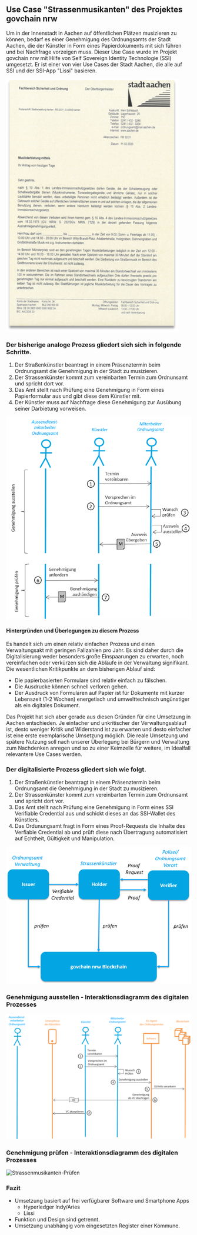 ## Use Case "Strassenmusikanten" des Projektes govchain nrw

Um in der Innenstadt in Aachen auf öffentlichen Plätzen musizieren zu können, bedarf es einer Genehmigung des Ordnungsamts der Stadt Aachen, die der Künstler in Form eines Papierdokuments mit sich führen und bei Nachfrage vorzeigen muss. Dieser Use Case wurde im Projekt govchain nrw mit Hilfe von Self Sovereign Identity Technologie (SSI) umgesetzt. Er ist einer von vier Use Cases der Stadt Aachen, die alle auf SSI und der SSI-App "Lissi" basieren.  

![Strassenmusikanten-Formular](Images/Strassenmusikanten-Formular-01.png "Formular Strassenmusikanten")
  
### Der bisherige analoge Prozess gliedert sich sich in folgende Schritte.  

1. Der Straßenkünstler beantragt in einem Präsenztermin beim Ordnungsamt die Genehmigung in der Stadt zu musizieren.
2. Der Strassenkünster kommt zum vereinbarten Termin zum Ordnunsamt und spricht dort vor.
3. Das Amt stellt nach Prüfung eine Genehmigung in Form eines Papierformular aus und gibt diese dem Künstler mit.  
4. Der Künstler muss auf Nachfrage diese Genehmigung zur Ausübung seiner Darbietung vorweisen.  

![Strassenmusikanten-Analoger-Prozess](Images/Strassenmusikanten-Interaktionsdiagramm-01.png "Analoger Prozess Strassenmusikanten")

  
#### Hintergründen und Überlegungen zu diesem Prozess 
Es handelt sich um einen relativ einfachen Prozess und einen Verwaltungsakt mit geringen Fallzahlen pro Jahr. Es sind daher durch die Digitalisierung weder besonders große Einspaarungen zu erwarten, noch vereinfachen oder verkürzen sich die Abläufe in der Verwaltung signifikant. Die wesentlichen Kritikpunkte an dem bisherigen Ablauf sind:  
- Die papierbasierten Formulare sind relativ einfach zu fälschen.
- Die Ausdrucke können schnell verloren gehen. 
- Der Ausdruck von Formularen auf Papier ist für Dokumente mit kurzer Lebenszeit (1-2 Wochen) energetisch und umwelttechnisch ungünstiger als ein digitales Dokument. 

Das Projekt hat sich aber gerade aus diesen Gründen für eine Umsetzung in Aachen entschieden. Je einfacher und unkritischer der Verwaltungsablauf ist, desto weniger Kritik und Widerstand ist zu erwarten und desto einfacher ist eine erste exemplarische Umsetzung möglich. Die reale Umsetzung und spätere Nutzung soll nach unserer Überlegung bei Bürgern und Verwaltung zum Nachdenken anregen und so zu einer Keimzelle für weitere, im Idealfall relevantere Use Cases werden.   
  
### Der digitalisierte Prozess gliedert sich wie folgt.  
1. Der Straßenkünstler beantragt in einem Präsenztermin beim Ordnungsamt die Genehmigung in der Stadt zu musizieren.
2. Der Strassenkünster kommt zum vereinbarten Termin zum Ordnunsamt und spricht dort vor.
3. Das Amt stellt nach Prüfung eine Genehmigung in Form eines SSI Verifiable Credential aus und schickt dieses an das SSI-Wallet des Künstlers.
4. Das Ordunungsamt fragt in Form eines Proof-Requests die Inhalte des Verfiable Credential ab und prüft diese nach Übertragung automatisiert auf Echtheit, Gültigkeit und Manipulation.  
  
  
![Strassenmusikanten-Datenmodell](Images/Strassenmusikanten-Datenmodell-01.png "Datenmodell Strassenmusikanten")  


### Genehmigung ausstellen - Interaktionsdiagramm des digitalen Prozesses  

![Strassenmusikanten-Ausstellen](Images/Strassenmusikanten-Interaktionsdiagramm-Ausstellen-01.png "Ausstellen Strassenmusikanten")

### Genehmigung prüfen - Interaktionsdiagramm des digitalen Prozesses  

![Strassenmusikanten-Prüfen](Images/Strassenmusikanten-Interaktionsdiagramm-Prüfen-01.png "Prüfen Strassenmusikanten")


### Fazit

- Umsetzung basiert auf frei verfügbarer Software und Smartphone Apps
  - Hyperledger Indy/Aries  
  - Lissi
- Funktion und Design sind getrennt.
- Umsetzung unabhängig vom eingesetzten Register einer Kommune.

